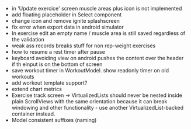 - in 'Update exercice' screen muscle areas plus icon is not implemented
- add floating placeholder in Select component
- change icon and remove ignite splashscreen
- fix error when export data in android simulator
- In exercise edit an empty name / muscle area is still saved regardless of the validation
- weak ass records breaks stuff for non rep-weight exercises
- how to resume a rest timer after pause
- keyboard avoiding view on android pushes the content over the header if th einput is on the bottom of screen
- save workout timer in WorkoutModel. show readonly timer on old workouts
- add workout template support?
- extend chart metrics
- Exercise track screen -> VirtualizedLists should never be nested inside plain ScrollViews with the same orientation because it can break windowing and other functionality - use another VirtualizedList-backed container instead.
- Model consistent suffixes (naming)
